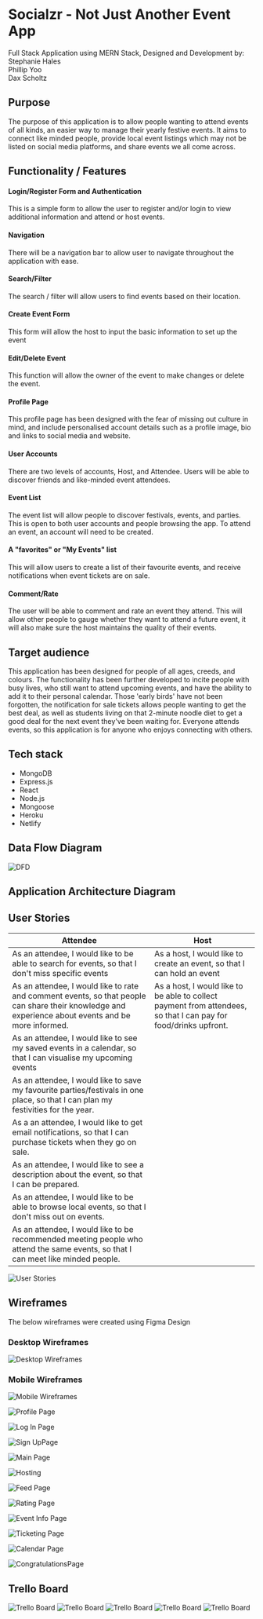 # Socialzr - Not Just Another Event App

Full Stack Application using MERN Stack, Designed and Development by: <br>
Stephanie Hales
<br> 
Phillip Yoo
<br> 
Dax Scholtz 

## Purpose

The purpose of this application is to allow people wanting to attend events of all kinds, an easier way to manage their yearly festive events. It aims to connect like minded people, provide local event listings which may not be listed on social media platforms, and share events we all come across. 

## Functionality / Features

#### Login/Register Form and Authentication
This is a simple form to allow the user to register and/or login to view additional information and attend or host events. 

#### Navigation 
There will be a navigation bar to allow user to navigate throughout the application with ease. 

#### Search/Filter
The search / filter will allow users to find events based on their location. 

#### Create Event Form
This form will allow the host to input the basic information to set up the event 

#### Edit/Delete Event
This function will allow the owner of the event to make changes or delete the event. 

#### Profile Page
This profile page has been designed with the fear of missing out culture in mind, and include personalised account details such as a profile image, bio and links to social media and website. 

#### User Accounts
There are two levels of accounts, Host, and Attendee. Users will be able to discover friends and like-minded event attendees. 

#### Event List
The event list will allow people to discover festivals, events, and parties. This is open to both user accounts and people browsing the app. To attend an event, an account will need to be created. 

#### A "favorites" or "My Events" list
This will allow users to create a list of their favourite events, and receive notifications when event tickets are on sale. 

#### Comment/Rate 
The user will be able to comment and rate an event they attend. This will allow other people to gauge whether they want to attend a future event, it will also make sure the host maintains the quality of their events. 

## Target audience

This application has been designed for people of all ages, creeds, and colours. The functionality has been further developed to incite people with busy lives, who still want to attend upcoming events, and have the ability to add it to their personal calendar. Those 'early birds' have not been forgotten, the notification for sale tickets allows people wanting to get the best deal, as well as students living on that 2-minute noodle diet to get a good deal for the next event they've been waiting for. Everyone attends events, so this application is for anyone who enjoys connecting with others. 

## Tech stack

- MongoDB 
- Express.js
- React
- Node.js
- Mongoose 
- Heroku
- Netlify 


## Data Flow Diagram

![DFD](./docs/DataFlowDiagram.jpeg "Data Flow Diagram")


## Application Architecture Diagram



## User Stories


| Attendee | Host |
| --- | ----------- |
| As an attendee, I would like to be able to search for events, so that I don't miss specific events | As a host, I would like to create an event, so that I can hold an event | 
| As an attendee, I would like to rate and comment events, so that people can share their knowledge and experience about events and be more informed. | As a host, I would like to be able to collect payment from attendees, so that I can pay for food/drinks upfront. 
| As an attendee, I would like to see my saved events in a calendar, so that I can visualise my upcoming events | 
| As an attendee, I would like to save my favourite parties/festivals in one place, so that I can plan my festivities for the year. | 
| As a an attendee, I would like to get email notifications, so that I can purchase tickets when they go on sale. | 
| As an attendee, I would like to see a description about the event, so that I can be prepared. | 
| As an attendee, I would like to be able to browse local events, so that I don't miss out on events. | 
| As an attendee, I would like to be recommended meeting people who attend the same events, so that I can meet like minded people. |

![User Stories](./docs/UserStories.jpeg "User Stories")

## Wireframes 

The below wireframes were created using Figma Design 

### Desktop Wireframes
![Desktop Wireframes](./docs/socialzr-desktop.png)

### Mobile Wireframes

![Mobile Wireframes](./docs/socialzr-mobile.png)

![Profile Page](./docs/Profile.png)

![Log In Page](./docs/Log-in.png)

![Sign UpPage](./docs/Sign-up.png)

![Main Page](./docs/main.png)

![Hosting](./docs/Hosting.png)

![Feed Page](./docs/Feed.png)

![Rating Page](./docs/Rating.png)

![Event Info Page](./docs/Event-info.png)

![Ticketing Page](./docs/Ticketing-page.png)

![Calendar Page](./docs/Calendar.png)

![CongratulationsPage](./docs/Congratulations.png)

## Trello Board

![Trello Board](./docs/trello-1.png)
![Trello Board](./docs/trello-2.png)
![Trello Board](./docs/trello-3.png)
![Trello Board](./docs/trello-4.png)
![Trello Board](./docs/trello-5.png)